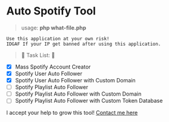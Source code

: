 # Auto Spotify Tool

> usage: **php what-file.php**
```
Use this application at your own risk!
IDGAF If your IP get banned after using this application.
```

> :thought_balloon: Task List: :thought_balloon:
- [x] Mass Spotify Account Creator
- [x] Spotify User Auto Follower
- [x] Spotify User Auto Follower with Custom Domain
- [ ] Spotify Playlist Auto Follower
- [ ] Spotify Playlist Auto Follower with Custom Domain
- [ ] Spotify Playlist Auto Follower with Custom Token Database

I accept your help to grow this tool! [Contact me here](fb.me/extgfx)
